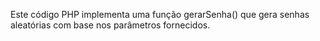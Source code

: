 Este código PHP implementa uma função gerarSenha() que gera senhas aleatórias com base nos parâmetros fornecidos.
